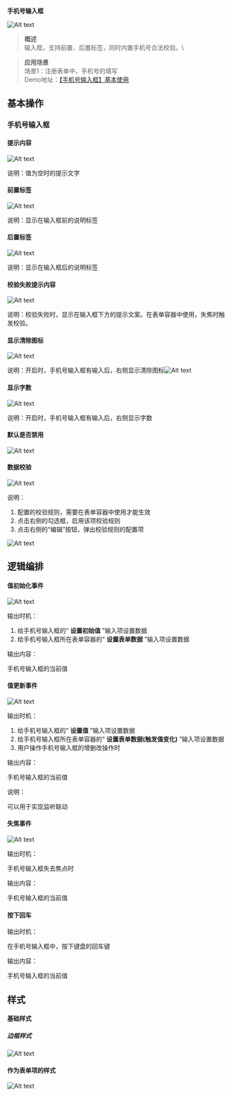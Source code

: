  **手机号输入框** 

![Alt text](img/image.png)

  

> **概述**\
> 输入框，支持前置、后置标签，同时内置手机号合法校验。\

> **应用场景**\
> 场景1：注册表单中，手机号的填写\
Demo地址：[【手机号输入框】基本使用](https://my.mybricks.world/mybricks-pc-page/index.html?id=470800851554373)

## 基本操作
### 手机号输入框
#### 提示内容

![Alt text](img/image-1.png)

说明：值为空时的提示文字
#### 前置标签

![Alt text](img/image-2.png)

说明：显示在输入框前的说明标签
#### 后置标签

![Alt text](img/image-3.png)

说明：显示在输入框后的说明标签
#### 校验失败提示内容

![Alt text](img/image-4.png)

说明：校验失败时，显示在输入框下方的提示文案。在表单容器中使用，失焦时触发校验。
#### 显示清除图标

![Alt text](img/image-5.png)

说明：开启时，手机号输入框有输入后，右侧显示清除图标![Alt text](img/image-6.png)
#### 显示字数

![Alt text](img/image-7.png)

说明：开启时，手机号输入框有输入后，右侧显示字数
#### 默认是否禁用

![Alt text](img/image-8.png)
#### 数据校验

![Alt text](img/image-9.png)

说明：

1.  配置的校验规则，需要在表单容器中使用才能生效
2.  点击右侧的勾选框，启用该项校验规则
3.  点击右侧的“编辑”按钮，弹出校验规则的配置项

![Alt text](img/image-10.png)
## 逻辑编排
#### 值初始化事件

![Alt text](img/image-11.png)

输出时机：

1.  给手机号输入框的“ **设置初始值** ”输入项设置数据
2.  给手机号输入框所在表单容器的“ **设置表单数据** ”输入项设置数据

输出内容：

手机号输入框的当前值
#### 值更新事件

![Alt text](img/image-12.png)

输出时机：

1.  给手机号输入框的“ **设置值** ”输入项设置数据
2.  给手机号输入框所在表单容器的“ **设置表单数据(触发值变化)** ”输入项设置数据
3.  用户操作手机号输入框的增删改操作时

输出内容：

手机号输入框的当前值

说明：

可以用于实现监听联动
#### 失焦事件

![Alt text](img/image-13.png)

输出时机：

手机号输入框失去焦点时

输出内容：

手机号输入框的当前值
#### 按下回车

  
  

输出时机：

在手机号输入框中，按下键盘的回车键

输出内容：

手机号输入框的当前值
## 样式
#### 基础样式
##### 边框样式

![Alt text](img/image-14.png)
#### 作为表单项的样式

![Alt text](img/image-15.png)